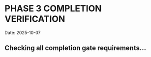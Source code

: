 # PHASE 3 COMPLETION VERIFICATION
Date: 2025-10-07

## Checking all completion gate requirements...
